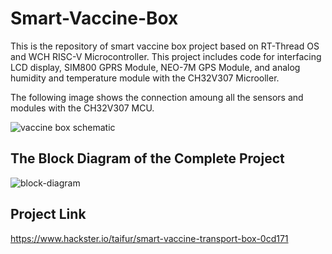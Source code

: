 # Smart-Vaccine-Box
 This is the repository of smart vaccine box project based on RT-Thread OS and WCH RISC-V Microcontroller. This project includes code for interfacing LCD display, SIM800 GPRS Module, NEO-7M GPS Module, and analog humidity and temperature module with the CH32V307 Microoller. 
 
 The following image shows the connection amoung all the sensors and modules with the CH32V307 MCU. 
 
 
![vaccine box schematic](https://user-images.githubusercontent.com/15702748/188327209-d1a01e5b-723d-4e1c-80de-b67f3bb814b2.png)

## The Block Diagram of the Complete Project

![block-diagram](https://user-images.githubusercontent.com/15702748/188487231-7d8d070a-20c8-4b47-b102-b738af5b89a5.jpg)

## Project Link
https://www.hackster.io/taifur/smart-vaccine-transport-box-0cd171
